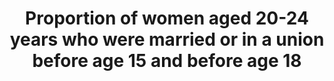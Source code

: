 ---
data_non_statistical: true
goal_meta_link: http://unstats.un.org/sdgs/files/metadata-compilation/Metadata-Goal-5.pdf
goal_meta_link_page: 9
graph: null
graph_status_notes: Assigned
graph_title: Proportion of women aged 20-24 years who were married or in a union before
  age 15 and before age 18
graph_type: null
graph_type_description: Pending edited 2014 SIPP
has_metadata: true
indicator: 5.3.1
indicator_definition: This indicator provides the proportion of women aged 20 to 24
  years who were first married or in union by age 18. It is calculated by dividing
  the number of women aged 20-24 who were first married or in union by age 18 by the
  total number of women aged 20-24 in the population.
indicator_name: Proportion of women aged 20-24 years who were married or in a union
  before age 15 and before age 18
indicator_sort_order: 05.03.01
indicator_variable: null
layout: indicator
permalink: /5-3-1/
published: true
rationale_interpretation: "Marriage before the age of 18 is a fundamental violation\
  \ of human rights. Child marriage often compromises a girl's development by resulting\
  \ in early pregnancy and social isolation, interrupting her schooling, limiting\
  \ her opportunities for career and vocational advancement and placing her at increased\
  \ risk of intimate partner violence. In many cultures, girls reaching puberty are\
  \ expected to assume gender roles associated with womanhood. These include entering\
  \ a union and becoming a mother. \nThe issue of child marriage is addressed in a\
  \ number of international conventions and agreements: The Convention on the Elimination\
  \ of All Forms of Discrimination against Women (Article 16); Universal Declaration\
  \ of Human Rights; Convention on Consent to Marriage, Minimum Age for Marriage and\
  \ Registration of Marriages; African Charter on the Rights and Welfare of the Child;\
  \ and the Protocol to the African Charter on Human and People's Rights on the Rights\
  \ of Women in Africa. Although marriage is not mentioned directly in the Convention\
  \ on the Rights of the Child, child marriage is linked to other rights ' such as\
  \ the right to freedom of expression, the right to protection from all forms of\
  \ abuse, and the right to be protected from harmful traditional practices."
reporting_status: notstarted
sdg_goal: 5
source_active_1: true
source_notes_1: null
source_title_1: null
target: Eliminate all harmful practices, such as child, early and forced marriage
  and female genital mutilation.
target_id: '5.3'
title: Proportion of women aged 20-24 years who were married or in a union before
  age 15 and before age 18
un_custodial_agency: 'UNICEF (Partnering Agencies: WHO, UNFPA, UN Women, UN DESA-Population
  Division)'
un_designated_tier: '2'
variable_description: null
variable_notes: null
---